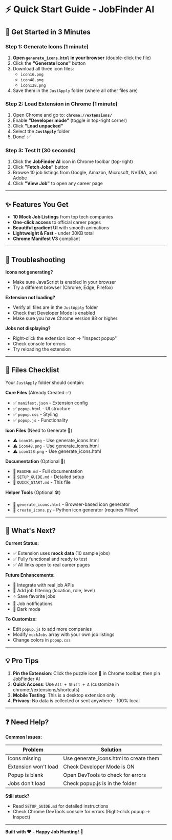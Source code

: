 # ⚡ Quick Start Guide - JobFinder AI

## 🎯 Get Started in 3 Minutes

### Step 1: Generate Icons (1 minute)
1. **Open `generate_icons.html` in your browser** (double-click the file)
2. Click the **"Generate Icons"** button
3. Download all three icon files:
   - `icon16.png`
   - `icon48.png`
   - `icon128.png`
4. Save them in the `JustApply` folder (where all other files are)

### Step 2: Load Extension in Chrome (1 minute)
1. Open Chrome and go to: **`chrome://extensions/`**
2. Enable **"Developer mode"** (toggle in top-right corner)
3. Click **"Load unpacked"**
4. Select the **`JustApply`** folder
5. Done! ✅

### Step 3: Test It (30 seconds)
1. Click the **JobFinder AI** icon in Chrome toolbar (top-right)
2. Click **"Fetch Jobs"** button
3. Browse 10 job listings from Google, Amazon, Microsoft, NVIDIA, and Adobe
4. Click **"View Job"** to open any career page

---

## ✨ Features You Get

- **10 Mock Job Listings** from top tech companies
- **One-click access** to official career pages
- **Beautiful gradient UI** with smooth animations
- **Lightweight & Fast** - under 30KB total
- **Chrome Manifest V3** compliant

---

## 🔧 Troubleshooting

**Icons not generating?**
- Make sure JavaScript is enabled in your browser
- Try a different browser (Chrome, Edge, Firefox)

**Extension not loading?**
- Verify all files are in the `JustApply` folder
- Check that Developer Mode is enabled
- Make sure you have Chrome version 88 or higher

**Jobs not displaying?**
- Right-click the extension icon → "Inspect popup"
- Check console for errors
- Try reloading the extension

---

## 📁 Files Checklist

Your `JustApply` folder should contain:

**Core Files** (Already Created ✅)
- ✅ `manifest.json` - Extension config
- ✅ `popup.html` - UI structure  
- ✅ `popup.css` - Styling
- ✅ `popup.js` - Functionality

**Icon Files** (Need to Generate 🎨)
- ⚠️ `icon16.png` - Use generate_icons.html
- ⚠️ `icon48.png` - Use generate_icons.html
- ⚠️ `icon128.png` - Use generate_icons.html

**Documentation** (Optional 📖)
- 📄 `README.md` - Full documentation
- 📄 `SETUP_GUIDE.md` - Detailed setup
- 📄 `QUICK_START.md` - This file

**Helper Tools** (Optional 🛠️)
- 🔧 `generate_icons.html` - Browser-based icon generator
- 🐍 `create_icons.py` - Python icon generator (requires Pillow)

---

## 🚀 What's Next?

**Current Status:**
- ✅ Extension uses **mock data** (10 sample jobs)
- ✅ Fully functional and ready to test
- ✅ All links open to real career pages

**Future Enhancements:**
- 🔄 Integrate with real job APIs
- 🎨 Add job filtering (location, role, level)
- ⭐ Save favorite jobs
- 🔔 Job notifications
- 🌙 Dark mode

**To Customize:**
- Edit `popup.js` to add more companies
- Modify `mockJobs` array with your own job listings
- Change colors in `popup.css`

---

## 💡 Pro Tips

1. **Pin the Extension**: Click the puzzle icon 🧩 in Chrome toolbar, then pin JobFinder AI
2. **Quick Access**: Use `Alt + Shift + A` (customize in chrome://extensions/shortcuts)
3. **Mobile Testing**: This is a desktop extension only
4. **Privacy**: No data is collected or sent anywhere - 100% local

---

## ❓ Need Help?

**Common Issues:**

| Problem | Solution |
|---------|----------|
| Icons missing | Use generate_icons.html to create them |
| Extension won't load | Check Developer Mode is ON |
| Popup is blank | Open DevTools to check for errors |
| Jobs don't load | Check popup.js is in the folder |

**Still stuck?**
- Read `SETUP_GUIDE.md` for detailed instructions
- Check Chrome DevTools console for errors (Right-click popup → Inspect)

---

**Built with ❤️ - Happy Job Hunting! 🎯**

